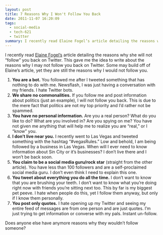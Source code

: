 ```yaml
---
layout: post
title: 7 Reasons Why I Won't Follow You Back
date: 2011-11-07 16:20:09
tags:
  - social-media
  - tech-621
  - twitter
summary: I recently read Elaine Fogel’s article detailing the reasons why she will not “follow” you back on Twitter. This gave me the idea to write about the reasons why I may not follow you back on Twitter. Some may build off of Elaine’s article, yet they are still the reasons
---
```


I recently read [Elaine Fogel’s][1] article detailing the reasons why she will not “follow” you back on Twitter. This gave me the idea to write about the reasons why I may not follow you back on Twitter. Some may build off of Elaine’s article, yet they are still the reasons why I would not follow you.

  1. **You are a bot.** You followed me after I tweeted something that has nothing to do with me. Newsflash, I was just having a conversation with my friends. I hate Twitter bots.
  2. **We share no commonalities.** If you follow me and post information about politics (just an example), I will not follow you back. This is due to the mere fact that politics are not my top priority and I’d rather not be spammed.
  3. **You have no personal information.** Are you a real person? What do you like to do? What are you involved in? Are you spying on me? You have not given me anything that will help me to realize you are “real,” or I “know” you.
  4. **I don’t live near you.** I recently went to Las Vegas and tweeted something with the hashtag “#vegasRules.” Low and behold, I am being followed by a business in Las Vegas. When will I ever need to know information about Sin City or it’s businesses? I don’t live there and I won’t be back soon.
  5. **You claim to be a social media guru/rock star** (straight from the other article). You have less than 100 followers and are a self-proclaimed social media guru. I don’t even think I need to explain this one.
  6. **You tweet about everything you do all the time.** I don’t want to know that you are brushing your teeth. I don’t want to know what you’re doing right now with friends you’re sitting next too. This by far is my biggest pet peeve. I hate when people do this, yet I follow them anyway, but only if I know them personally.
  7. **You post only quotes.** I hate opening up my Twitter and seeing my entire feed of messages are from one person and are just quotes. I’m just trying to get information or converse with my pals. Instant un-follow.

Does anyone else have anymore reasons why they wouldn’t follow someone?

   [1]: http://www.mpdailyfix.com/ten-reasons-i-may-not-follow-you-back/
